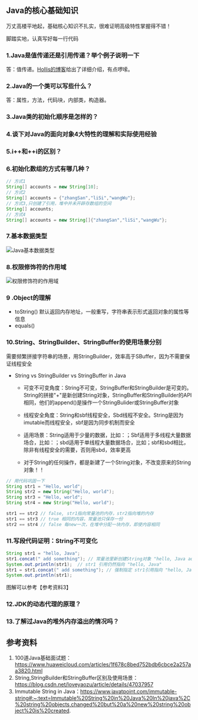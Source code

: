## Java的核心基础知识

万丈高楼平地起，基础核心知识不扎实，很难证明高级特性掌握得不错！

脚踏实地，认真写好每一行代码



### 1.Java是值传递还是引用传递？举个例子说明一下

答：值传递。[Hollis的博客](https://blog.csdn.net/bjweimengshu/article/details/79799485)给出了详细介绍，有点啰嗦。

### 2.Java的一个类可以写些什么？

答：属性，方法，代码块，内部类，构造器。

### 3.Java类的初始化顺序是怎样的？

### 4.谈下对Java的面向对象4大特性的理解和实际使用经验

### 5.i++和++i的区别？

### 6.初始化数组的方式有哪几种？

```java
// 方式1 
String[] accounts = new String[10];
// 方式2
String[] accounts = {"zhangSan","liSi","wangWu"};
// 方式3,只创建了引用，堆中并未开辟存数组的空间
String[] accounts;
// 方式4
String[] accounts = new String[]{"zhangSan","liSi","wangWu"};
```



### 7.基本数据类型

![Java基本数据类型](F:/git/jekyll-blog/jekyll-blog/assets/images/java-basic-data-type.png)

### 8.权限修饰符的作用域

![权限修饰符的作用域](F:/git/jekyll-blog/jekyll-blog/assets/images/java-access-keyword.png)



### 9 .Object的理解

- toString() 默认返回内存地址，一般重写，字符串表示形式返回对象的属性等信息
- equals() 

### 10.String、StringBuilder、StringBuffer的使用场景分别

需要频繁拼接字符串的场景，用StringBuilder，效率高于SBuffer，因为不需要保证线程安全

- String vs StringBuilder vs StringBuffer in Java

  - 可变不可变角度：String不可变，StringBuffer和StringBuilder是可变的。String的拼接"+"是新创建String对象，StringBuffer和StringBuilder的API相同，他们的append()是操作一个StringBulider或StringBuffer对象

  - 线程安全角度：String和sbf线程安全，Sbd线程不安全。String是因为imutable而线程安全，sbf是因为同步机制而安全

  - 适用场景：String适用于少量的数据，比如：；Sbf适用于多线程大量数据场合，比如：；sbd适用于单线程大量数据场合，比如；sbf和sbd相比，除非有线程安全的需要，否则用sbd，效率更高
  - 对于String的任何操作，都是新建了一个String对象，不改变原来的String对象！！

```java
// 用代码巩固一下
String str1 = "Hello, world";
String str2 = new String("Hello, world");
String str3 = "Hello, world";
String str4 = new String("Hello, world");

str1 == str2 // false, str1指向常量池的内存，str2指向堆的内存
str1 == str3 // true 相同的内容，常量池只保存一份
str2 == str4 // false 每new一次，在堆中分配一块内存，即使内容相同

```

### 11.写段代码证明：String不可变化

```java
String str1 = "hello, Java";
str1.concat(" add something"); // 常量池里新创建String对象 "hello, Java add something"
System.out.println(str1);  // str1 引用仍然指向 "hello, Java"
str1 = str1.concat(" add something"); // 强制指定 str1引用指向 "hello, Java add something"
System.out.println(str1);
```

图解可以参考【参考资料3】

### 12.JDK的动态代理的原理？

### 13.了解过Java的堆外内存溢出的情况吗？









## 参考资料

1. 100道Java基础面试题：https://www.huaweicloud.com/articles/1f678c8bed752bdb6cbce2a257aa3820.html
2. String,StringBuilder和StringBuffer区别及使用场景：https://blog.csdn.net/loveyaozu/article/details/47037957
3. Immutable String in Java：https://www.javatpoint.com/immutable-string#:~:text=Immutable%20String%20in%20Java%20In%20java%2C%20string%20objects,changed%20but%20a%20new%20string%20object%20is%20created.









## 
